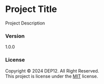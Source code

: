 # Project Title
Project Description

### Version
1.0.0

### License
Copyright &copy; 2024 DEP12. All Right Reserved.<br>
This project is license under the [MIT](LICENSE.txt) license.
